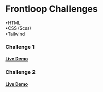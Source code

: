 # Frontloop Challenges 
•HTML  
•CSS (Scss)  
•Tailwind  

### Challenge 1  
#### [Live Demo](https://codepen.io/Kaiafa/pen/WNbBaNO)  
### Challenge 2  
#### [Live Demo](https://codepen.io/Kaiafa/pen/xxbNyow) 

